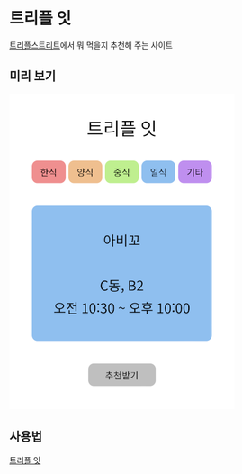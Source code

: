 # 트리플 잇

[트리플스트리트](https://www.triplestreet.co.kr)에서 뭐 먹을지 추천해 주는 사이트

## 미리 보기

![미리 보기](preview.png)

## 사용법

[트리플 잇](https://triple-eat.pages.dev)
